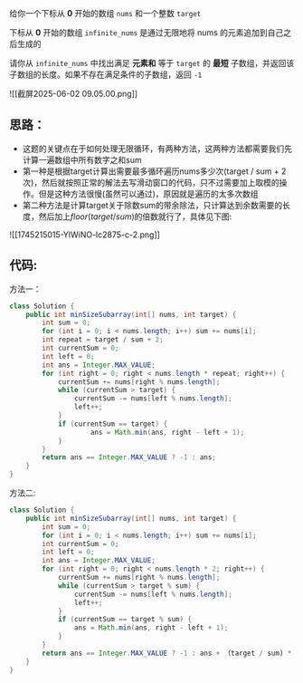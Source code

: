 
给你一个下标从 **0** 开始的数组 `nums` 和一个整数 `target` 

下标从 **0** 开始的数组 `infinite_nums` 是通过无限地将 nums 的元素追加到自己之后生成的

请你从 `infinite_nums` 中找出满足 **元素和** 等于 `target` 的 **最短** 子数组，并返回该子数组的长度。如果不存在满足条件的子数组，返回 `-1` 

![[截屏2025-06-02 09.05.00.png]]

## 思路：

- 这题的关键点在于如何处理无限循环，有两种方法，这两种方法都需要我们先计算一遍数组中所有数字之和sum
- 第一种是根据target计算出需要最多循环遍历nums多少次(target / sum + 2次)，然后就按照正常的解法去写滑动窗口的代码，只不过需要加上取模的操作。但是这种方法很慢(虽然可以通过)，原因就是遍历的太多次数组
- 第二种方法是计算target关于除数sum的带余除法，只计算达到余数需要的长度，然后加上$floor(target / sum)$的倍数就行了，具体见下图: 

![[1745215015-YlWiNO-lc2875-c-2.png]]

## 代码:

方法一：

```java
class Solution {
    public int minSizeSubarray(int[] nums, int target) {
        int sum = 0;
        for (int i = 0; i < nums.length; i++) sum += nums[i];
        int repeat = target / sum + 2;
        int currentSum = 0;
        int left = 0;
        int ans = Integer.MAX_VALUE;
        for (int right = 0; right < nums.length * repeat; right++) {
            currentSum += nums[right % nums.length];
            while (currentSum > target) {
                currentSum -= nums[left % nums.length];
                left++;
            }
            if (currentSum == target) {
                    ans = Math.min(ans, right - left + 1);
            }
        }
        return ans == Integer.MAX_VALUE ? -1 : ans;
    }
}
```


方法二:

```java
class Solution {
    public int minSizeSubarray(int[] nums, int target) {
        int sum = 0;
        for (int i = 0; i < nums.length; i++) sum += nums[i];
        int currentSum = 0;
        int left = 0;
        int ans = Integer.MAX_VALUE;
        for (int right = 0; right < nums.length * 2; right++) {
            currentSum += nums[right % nums.length];
            while (currentSum > target % sum) {
                currentSum -= nums[left % nums.length];
                left++;
            }
            if (currentSum == target % sum) {
                ans = Math.min(ans, right - left + 1);
            }
        }
        return ans == Integer.MAX_VALUE ? -1 : ans + （target / sum) * nums.length;
    }
}
```

